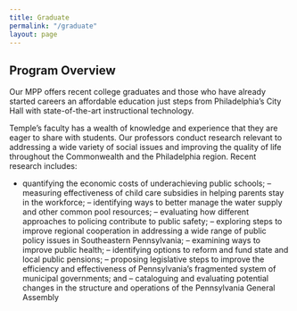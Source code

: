 ```yaml
---
title: Graduate
permalink: "/graduate"
layout: page
---
```

## Program Overview

Our MPP offers recent college graduates and those who have already started careers an affordable education just steps from Philadelphia’s City Hall with state-of-the-art instructional technology.

Temple’s faculty has a wealth of knowledge and experience that they are eager to share with students. Our professors conduct research relevant to addressing a wide variety of social issues and improving the quality of life throughout the Commonwealth and the Philadelphia region. Recent research includes:

- quantifying the economic costs of underachieving public schools;
– measuring effectiveness of child care subsidies in helping parents stay in the workforce;
– identifying ways to better manage the water supply and other common pool resources;
– evaluating how different approaches to policing contribute to public safety;
– exploring steps to improve regional cooperation in addressing a wide range of public policy issues in Southeastern Pennsylvania;
– examining ways to improve public health;
– identifying options to reform and fund state and local public pensions;
– proposing legislative steps to improve the efficiency and effectiveness of Pennsylvania’s fragmented system of municipal governments; and
– cataloguing and evaluating potential changes in the structure and operations of the Pennsylvania General Assembly
